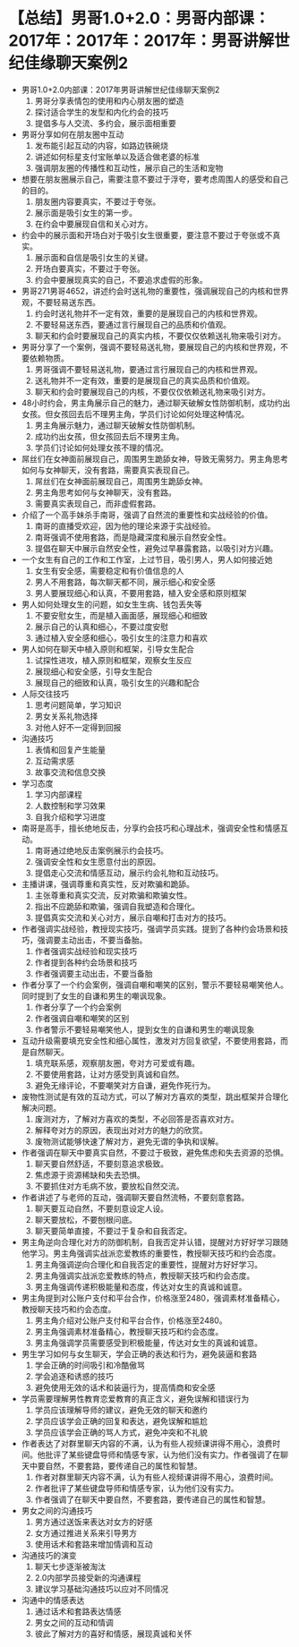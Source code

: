 # 【总结】男哥1.0+2.0：男哥内部课：2017年：2017年：2017年：男哥讲解世纪佳缘聊天案例2

-   男哥1.0+2.0内部课：2017年男哥讲解世纪佳缘聊天案例2
    1.  男哥分享表情包的使用和内心朋友圈的塑造
    2.  探讨适合学生的发型和内化约会的技巧
    3.  提倡多与人交流、多约会，展示面相重要
-   男哥分享如何在朋友圈中互动
    1.  发布能引起互动的内容，如路边铁碗烧
    2.  讲述如何标星支付宝账单以及适合做老婆的标准
    3.  强调朋友圈的传播性和互动性，展示自己的生活和宠物
-   想要在朋友圈展示自己，需要注意不要过于浮夸，要考虑周围人的感受和自己的目的。
    1.  朋友圈内容要真实，不要过于夸张。
    2.  展示面是吸引女生的第一步。
    3.  在约会中要展现自信和关心对方。
-   约会中的展示面和开场白对于吸引女生很重要，要注意不要过于夸张或不真实。
    1.  展示面和自信是吸引女生的关键。
    2.  开场白要真实，不要过于夸张。
    3.  约会中要展现真实的自己，不要追求虚假的形象。
-   男哥271男哥4652，讲述约会时送礼物的重要性，强调展现自己的内核和世界观，不要轻易送东西。
    1.  约会时送礼物并不一定有效，重要的是展现自己的内核和世界观。
    2.  不要轻易送东西，要通过言行展现自己的品质和价值观。
    3.  聊天和约会时要展现自己的真实内核，不要仅仅依赖送礼物来吸引对方。
-   男哥分享了一个案例，强调不要轻易送礼物，要展现自己的内核和世界观，不要依赖物质。
    1.  男哥强调不要轻易送礼物，要通过言行展现自己的内核和世界观。
    2.  送礼物并不一定有效，重要的是展现自己的真实品质和价值观。
    3.  聊天和约会时要展现自己的内核，不要仅仅依赖送礼物来吸引对方。
-   48小时约会，男主角展示自己的魅力，通过聊天破解女性防御机制，成功约出女孩。但女孩回去后不理男主角，学员们讨论如何处理这种情况。
    1.  男主角展示魅力，通过聊天破解女性防御机制。
    2.  成功约出女孩，但女孩回去后不理男主角。
    3.  学员们讨论如何处理女孩不理的情况。
-   屌丝们在女神面前展现自己，周围男生跪舔女神，导致无需努力。男主角思考如何与女神聊天，没有套路，需要真实表现自己。
    1.  屌丝们在女神面前展现自己，周围男生跪舔女神。
    2.  男主角思考如何与女神聊天，没有套路。
    3.  需要真实表现自己，而非虚假套路。
-   介绍了一个高手妹杀手南哥，强调了自然流的重要性和实战经验的价值。
    1.  南哥的直播受欢迎，因为他的理论来源于实战经验。
    2.  南哥强调不使用套路，而是隐藏深度和展示自然安全性。
    3.  提倡在聊天中展示自然安全性，避免过早暴露套路，以吸引对方兴趣。
-   一个女生有自己的工作和工作室，上过节目，吸引男人，男人如何接近她
    1.  女生有安全感，需要稳定和有价值信息的人
    2.  男人不用套路，每次聊天都不同，展示细心和安全感
    3.  男人要展现细心和认真，不要用套路，植入安全感和原则框架
-   男人如何处理女生的问题，如女生生病、钱包丢失等
    1.  不要安慰女生，而是植入画面感，展现细心和细致
    2.  展示自己的认真和细心，不要过度安慰
    3.  通过植入安全感和细心，吸引女生的注意力和喜欢
-   男人如何在聊天中植入原则和框架，引导女生配合
    1.  试探性进攻，植入原则和框架，观察女生反应
    2.  展现细心和安全感，引导女生配合
    3.  展现自己的细致和认真，吸引女生的兴趣和配合
-   人际交往技巧
    1.  思考问题简单，学习知识
    2.  男女关系礼物选择
    3.  对他人好不一定得到回报
-   沟通技巧
    1.  表情和回复产生能量
    2.  互动需求感
    3.  故事交流和信息交换
-   学习态度
    1.  学习内部课程
    2.  人数控制和学习效果
    3.  自我介绍和学习进度
-   南哥是高手，擅长绝地反击，分享约会技巧和心理战术，强调安全性和情感互动。
    1.  南哥通过绝地反击案例展示约会技巧。
    2.  强调安全性和女生愿意付出的原因。
    3.  提倡走心交流和情感互动，展示约会礼物和互动技巧。
-   主播讲课，强调尊重和真实性，反对欺骗和跪舔。
    1.  主张尊重和真实交流，反对欺骗和欺骗女性。
    2.  指出不应跪舔和欺骗，强调自我塑造和合理化。
    3.  提倡真实交流和关心对方，展示自嘲和打击对方的技巧。
-   作者强调实战经验，教授现实技巧，强调学员实践。提到了各种约会场景和技巧，强调要主动出击，不要当备胎。
    1.  作者强调实战经验和现实技巧
    2.  作者提到各种约会场景和技巧
    3.  作者强调要主动出击，不要当备胎
-   作者分享了一个约会案例，强调自嘲和嘲笑的区别，警示不要轻易嘲笑他人。同时提到了女生的自谦和男生的嘲讽现象。
    1.  作者分享了一个约会案例
    2.  作者强调自嘲和嘲笑的区别
    3.  作者警示不要轻易嘲笑他人，提到女生的自谦和男生的嘲讽现象
-   互动升级需要填充安全性和细心属性，激发对方回复欲望，不要使用套路，而是自然聊天。
    1.  填充联系感，观察朋友圈，夸对方可爱或有趣。
    2.  不要使用套路，让对方感受到真诚和自然。
    3.  避免无缘评论，不要嘲笑对方自谦，避免作死行为。
-   废物性测试是有效的互动方式，可以了解对方喜欢的类型，跳出框架并合理化解决问题。
    1.  废测对方，了解对方喜欢的类型，不必回答是否喜欢对方。
    2.  解释夸对方的原因，表现出对对方的魅力的欣赏。
    3.  废物测试能够快速了解对方，避免无谓的争执和误解。
-   作者强调在聊天中要真实自然，不要过于极致，避免焦虑和失去资源的恐惧。
    1.  聊天要自然舒适，不要刻意追求极致。
    2.  焦虑源于资源稀缺和失去恐惧。
    3.  不要抓住对方毛病不放，要放松自然交流。
-   作者讲述了与老师的互动，强调聊天要自然流畅，不要刻意套路。
    1.  聊天要互动自然，不要刻意设定人设。
    2.  聊天要放松，不要刨根问底。
    3.  聊天要简单直接，不要过于复杂和自我否定。
-   男主角逆向合理化对方的防御机制，自我否定并认错，提醒对方好好学习跟随他学习。男主角强调实战派恋爱教练的重要性，教授聊天技巧和约会态度。
    1.  男主角强调逆向合理化和自我否定的重要性，提醒对方好好学习。
    2.  男主角强调实战派恋爱教练的特点，教授聊天技巧和约会态度。
    3.  男主角强调传递积极能量和态度，传达对女生的真诚和诚意。
-   男主角提到对公账户支付和平台合作，价格涨至2480，强调素材准备精心，教授聊天技巧和约会态度。
    1.  男主角介绍对公账户支付和平台合作，价格涨至2480。
    2.  男主角强调素材准备精心，教授聊天技巧和约会态度。
    3.  男主角强调学员需要感受到积极能量，传达对女生的真诚和诚意。
-   男生学习如何与女生聊天，学会正确的表达和行为，避免装逼和套路
    1.  学会正确的时间吸引和冷酷傲骂
    2.  学会追逐和诱惑的技巧
    3.  避免使用无效的话术和装逼行为，提高情商和安全感
-   学员需要理解男性教育恋爱教育的真正含义，避免误解和错误行为
    1.  学员应该理解导师的建议，避免无效的聊天和邀约
    2.  学员应该学会正确的回复和表达，避免误解和尴尬
    3.  学员应该学会正确的骂人方式，避免冲突和不礼貌
-   作者表达了对群里聊天内容的不满，认为有些人视频课讲得不用心，浪费时间。他批评了某些键盘导师和情感专家，认为他们没有实力。作者强调了在聊天中要自然，不要套路，要传递自己的属性和智慧。
    1.  作者对群里聊天内容不满，认为有些人视频课讲得不用心，浪费时间。
    2.  作者批评了某些键盘导师和情感专家，认为他们没有实力。
    3.  作者强调了在聊天中要自然，不要套路，要传递自己的属性和智慧。
-   男女之间的沟通技巧
    1.  男方通过送饭来表达对女方的好感
    2.  女方通过推进关系来引导男方
    3.  使用话术和套路来增加情调和互动
-   沟通技巧的演变
    1.  聊天七步逐渐被淘汰
    2.  2.0内部学员接受新的沟通课程
    3.  建议学习基础沟通技巧以应对不同情况
-   沟通中的情感表达
    1.  通过话术和套路表达情感
    2.  男女之间的互动和情调
    3.  彼此了解对方的喜好和情感，展现真诚和关怀
